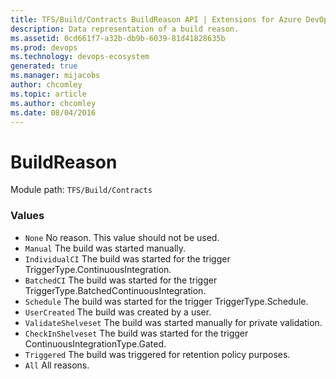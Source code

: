 ```yaml
---
title: TFS/Build/Contracts BuildReason API | Extensions for Azure DevOps Services
description: Data representation of a build reason.
ms.assetid: 0cd661f7-a32b-db9b-6039-81d41828635b
ms.prod: devops
ms.technology: devops-ecosystem
generated: true
ms.manager: mijacobs
author: chcomley
ms.topic: article
ms.author: chcomley
ms.date: 08/04/2016
---
```


# BuildReason

Module path: `TFS/Build/Contracts`

### Values

* `None` No reason. This value should not be used.
* `Manual` The build was started manually.
* `IndividualCI` The build was started for the trigger TriggerType.ContinuousIntegration.
* `BatchedCI` The build was started for the trigger TriggerType.BatchedContinuousIntegration.
* `Schedule` The build was started for the trigger TriggerType.Schedule.
* `UserCreated` The build was created by a user.
* `ValidateShelveset` The build was started manually for private validation.
* `CheckInShelveset` The build was started for the trigger ContinuousIntegrationType.Gated.
* `Triggered` The build was triggered for retention policy purposes.
* `All` All reasons.
